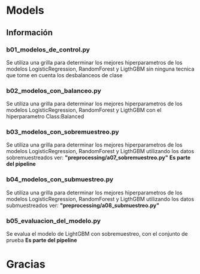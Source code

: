# Models

## Información

### b01_modelos_de_control.py
Se utiliza una grilla para determinar los mejores hiperparametros  de los modelos LogisticRegression, RandomForest y LigthGBM sin ninguna tecnica que tome en cuenta los desbalanceos de clase

### b02_modelos_con_balanceo.py
Se utiliza una grilla para determinar los mejores hiperparametros  de los modelos LogisticRegression, RandomForest y LigthGBM con el hiperparametro Class:Balanced

### b03_modelos_con_sobremuestreo.py
Se utiliza una grilla para determinar los mejores hiperparametros  de los modelos LogisticRegression, RandomForest y LigthGBM utilizando los datos sobremuestreados ver: **"preprocessing/a07_sobremuestreo.py"**
**Es parte del pipeline**

### b04_modelos_con_submuestreo.py
Se utiliza una grilla para determinar los mejores hiperparametros  de los modelos LogisticRegression, RandomForest y LigthGBM utilizando los datos submuestreados ver: **"preprocessing/a08_submuestreo.py"**

### b05_evaluacion_del_modelo.py
Se evalua el modelo de LightGBM con sobremuestreo, con el conjunto de prueba
**Es parte del pipeline**

# Gracias